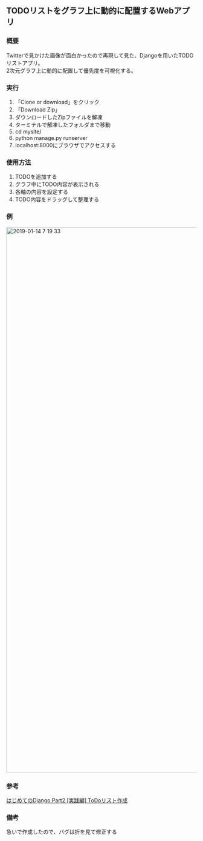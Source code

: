 ## TODOリストをグラフ上に動的に配置するWebアプリ
### 概要  
Twitterで見かけた画像が面白かったので再現して見た、Djangoを用いたTODOリストアプリ。  
2次元グラフ上に動的に配置して優先度を可視化する。

### 実行  
1. 「Clone or download」をクリック
2. 「Download Zip」
3. ダウンロードしたZipファイルを解凍
4. ターミナルで解凍したフォルダまで移動
5. cd mysite/
6. python manage.py runserver
7. localhost:8000にブラウザでアクセスする

### 使用方法  
1. TODOを追加する  
2. グラフ中にTODO内容が表示される
3. 各軸の内容を設定する
4. TODO内容をドラッグして整理する

###  例
<img width="1440" alt="2019-01-14 7 19 33" src="https://user-images.githubusercontent.com/33801040/51091478-74b17700-17ce-11e9-868e-afae6ec1d68c.png">

### 参考  
[はじめてのDjango Part2 [実践編] ToDoリスト作成](https://qiita.com/morudara/items/f1b45cb0cda863d4b193)

### 備考  
急いで作成したので、バグは折を見て修正する
